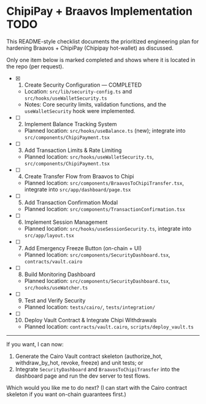 # ChipiPay + Braavos Implementation TODO

This README-style checklist documents the prioritized engineering plan for hardening Braavos + ChipiPay (Chipipay hot-wallet) as discussed.

Only one item below is marked completed and shows where it is located in the repo (per request).

- [x] 1) Create Security Configuration  — COMPLETED
  - Location: `src/lib/security-config.ts` and `src/hooks/useWalletSecurity.ts`
  - Notes: Core security limits, validation functions, and the `useWalletSecurity` hook were implemented.

- [ ] 2) Implement Balance Tracking System
  - Planned location: `src/hooks/useBalance.ts` (new); integrate into `src/components/ChipiPayment.tsx`

- [ ] 3) Add Transaction Limits & Rate Limiting
  - Planned location: `src/hooks/useWalletSecurity.ts`, `src/components/ChipiPayment.tsx`

- [ ] 4) Create Transfer Flow from Braavos to Chipi
  - Planned location: `src/components/BraavosToChipiTransfer.tsx`, integrate into `src/app/dashboard/page.tsx`

- [ ] 5) Add Transaction Confirmation Modal
  - Planned location: `src/components/TransactionConfirmation.tsx`

- [ ] 6) Implement Session Management
  - Planned location: `src/hooks/useSessionSecurity.ts`, integrate into `src/app/layout.tsx`

- [ ] 7) Add Emergency Freeze Button (on-chain + UI)
  - Planned location: `src/components/SecurityDashboard.tsx`, `contracts/vault.cairo`

- [ ] 8) Build Monitoring Dashboard
  - Planned location: `src/components/SecurityDashboard.tsx`, `src/hooks/useWatcher.ts`

- [ ] 9) Test and Verify Security
  - Planned location: `tests/cairo/`, `tests/integration/`

- [ ] 10) Deploy Vault Contract & Integrate Chipi Withdrawals
  - Planned location: `contracts/vault.cairo`, `scripts/deploy_vault.ts`

---

If you want, I can now:
1) Generate the Cairo Vault contract skeleton (authorize_hot, withdraw_by_hot, revoke, freeze) and unit tests; or
2) Integrate `SecurityDashboard` and `BraavosToChipiTransfer` into the dashboard page and run the dev server to test flows.

Which would you like me to do next? (I can start with the Cairo contract skeleton if you want on-chain guarantees first.)
